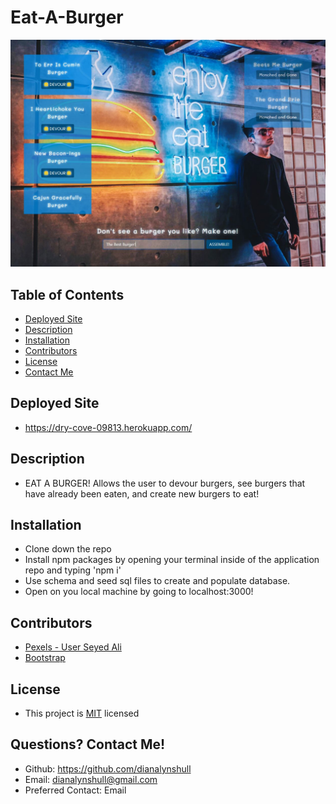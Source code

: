 # Eat-A-Burger

![Site](./public/img/screenshot.JPG)

## Table of Contents
* [ Deployed Site ](#Deployed-Site)
* [ Description ](#Description)
* [ Installation ](#Installation)
* [Contributors](#Contributors)
* [ License ](#License)
* [ Contact Me ](#Contact)

## Deployed Site
* https://dry-cove-09813.herokuapp.com/

## Description
* EAT A BURGER! Allows the user to devour burgers, see burgers that have already been eaten, and create new burgers to eat!

## Installation
* Clone down the repo
* Install npm packages by opening your terminal inside of the application repo and typing 'npm i'
* Use schema and seed sql files to create and populate database.
* Open on you local machine by going to localhost:3000!

## Contributors
* [Pexels - User Seyed Ali](https://www.pexels.com/photo/man-leaning-on-a-wall-with-signage-2331536/)
* [Bootstrap](https://getbootstrap.com/)

## License
* This project is [MIT](https://choosealicense.com/licenses/mit/) licensed

## Questions? Contact Me! <a id="contact"></a>
* Github: https://github.com/dianalynshull
* Email: dianalynshull@gmail.com
* Preferred Contact: Email